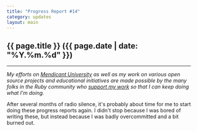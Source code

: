 ```yaml
---
title: "Progress Report #14"
category: updates
layout: main
---
```


## {{ page.title }} ({{ page.date | date: "%Y.%m.%d" }})

<hr>


_My efforts on [Mendicant University](http://university.rubymendicant.com) as well as my work on various open source projects and educational initiatives are made possible by the many folks in the Ruby community who [support my work](/support.html) so that I can keep doing what I'm doing._

After several months of radio silence, it's probably about time for me to start doing these progress reports again. I didn't stop because I was bored of writing these, but instead because I was badly overcommitted and a bit burned out.
